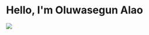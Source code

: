 # Hello, I'm Oluwasegun Alao
<a href="https://www.linkedin.com/in/alao-oluwasegun/"><img src="https://img.shields.io/badge/-LinkedIn-0072b1?&style=for-the-badge&logo=linkedin&logoColor=white" /></a>
